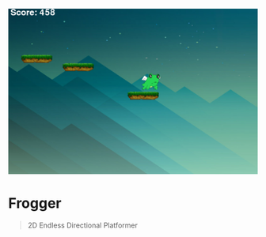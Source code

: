 
![Sprite](https://github.com/CheesyPudding/Frogger-Pygame/blob/main/preview.png)

# Frogger
> 2D Endless Directional Platformer
